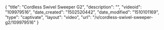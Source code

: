 {
    "title": "Cordless Swivel Sweeper G2",
    "description": "",
    "videoid": "109979516",
    "date_created": "1502520442",
    "date_modified": "1510101169",
    "type": "captivate",
    "layout": "video",
    "url": "\/v\/cordless-swivel-sweeper-g2\/109979516"
}